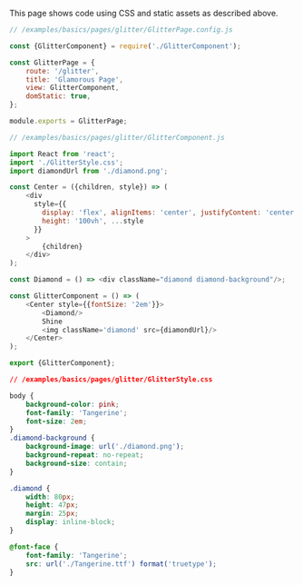 <!---






    WARNING, READ THIS.
    This is a computed file. Do not edit.
    Edit `/examples/basics/pages/glitter/readme.template.md` instead.












    WARNING, READ THIS.
    This is a computed file. Do not edit.
    Edit `/examples/basics/pages/glitter/readme.template.md` instead.












    WARNING, READ THIS.
    This is a computed file. Do not edit.
    Edit `/examples/basics/pages/glitter/readme.template.md` instead.












    WARNING, READ THIS.
    This is a computed file. Do not edit.
    Edit `/examples/basics/pages/glitter/readme.template.md` instead.












    WARNING, READ THIS.
    This is a computed file. Do not edit.
    Edit `/examples/basics/pages/glitter/readme.template.md` instead.






-->
This page shows code using CSS and static assets as described above.

~~~js
// /examples/basics/pages/glitter/GlitterPage.config.js

const {GlitterComponent} = require('./GlitterComponent');

const GlitterPage = {
    route: '/glitter',
    title: 'Glamorous Page',
    view: GlitterComponent,
    domStatic: true,
};

module.exports = GlitterPage;
~~~

~~~js
// /examples/basics/pages/glitter/GlitterComponent.js

import React from 'react';
import './GlitterStyle.css';
import diamondUrl from './diamond.png';

const Center = ({children, style}) => (
    <div
      style={{
        display: 'flex', alignItems: 'center', justifyContent: 'center',
        height: '100vh', ...style
      }}
    >
        {children}
    </div>
);

const Diamond = () => <div className="diamond diamond-background"/>;

const GlitterComponent = () => (
    <Center style={{fontSize: '2em'}}>
        <Diamond/>
        Shine
        <img className='diamond' src={diamondUrl}/>
    </Center>
);

export {GlitterComponent};
~~~

~~~css
// /examples/basics/pages/glitter/GlitterStyle.css

body {
    background-color: pink;
    font-family: 'Tangerine';
    font-size: 2em;
}
.diamond-background {
    background-image: url('./diamond.png');
    background-repeat: no-repeat;
    background-size: contain;
}

.diamond {
    width: 80px;
    height: 47px;
    margin: 25px;
    display: inline-block;
}

@font-face {
    font-family: 'Tangerine';
    src: url('./Tangerine.ttf') format('truetype');
}
~~~

<!---






    WARNING, READ THIS.
    This is a computed file. Do not edit.
    Edit `/examples/basics/pages/glitter/readme.template.md` instead.












    WARNING, READ THIS.
    This is a computed file. Do not edit.
    Edit `/examples/basics/pages/glitter/readme.template.md` instead.












    WARNING, READ THIS.
    This is a computed file. Do not edit.
    Edit `/examples/basics/pages/glitter/readme.template.md` instead.












    WARNING, READ THIS.
    This is a computed file. Do not edit.
    Edit `/examples/basics/pages/glitter/readme.template.md` instead.












    WARNING, READ THIS.
    This is a computed file. Do not edit.
    Edit `/examples/basics/pages/glitter/readme.template.md` instead.






-->
